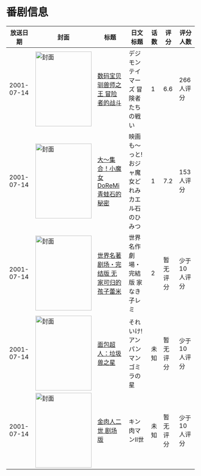 # 番剧信息

|放送日期|封面|标题|日文标题|话数|评分|评分人数|
|---|---|---|---|---|---|---|
|2001-07-14|<img src="https://lain.bgm.tv/pic/cover/c/8c/9a/3137_TcUXB.jpg" alt="封面" style="width:150px;height:200px;object-fit:cover;">|[数码宝贝驯兽师之王 冒险者的战斗](https://bangumi.tv/subject/3137)|デジモンテイマーズ 冒険者たちの戦い|1|6.6|266人评分|
|2001-07-14|<img src="https://lain.bgm.tv/pic/cover/c/41/06/14881_00gMh.jpg" alt="封面" style="width:150px;height:200px;object-fit:cover;">|[大～集合！小魔女DoReMi 青蛙石的秘密](https://bangumi.tv/subject/14881)|映画 も〜っと! おジャ魔女どれみ カエル石のひみつ|1|7.2|153人评分|
|2001-07-14|<img src="https://lain.bgm.tv/pic/cover/c/15/2a/18253_oYRy4.jpg" alt="封面" style="width:150px;height:200px;object-fit:cover;">|[世界名著剧场・完结版 无家可归的孩子蕾米](https://bangumi.tv/subject/18253)|世界名作劇場・完結版 家なき子レミ|2|暂无评分|少于10人评分|
|2001-07-14|<img src="https://lain.bgm.tv/pic/cover/c/44/10/317783_UTPU7.jpg" alt="封面" style="width:150px;height:200px;object-fit:cover;">|[面包超人：垃圾兽之星](https://bangumi.tv/subject/317783)|それいけ!アンパンマン ゴミラの星|未知|暂无评分|少于10人评分|
|2001-07-14|<img src="https://lain.bgm.tv/pic/cover/c/47/5b/500826_ZZrzV.jpg" alt="封面" style="width:150px;height:200px;object-fit:cover;">|[金肉人二世 剧场版](https://bangumi.tv/subject/500826)|キン肉マンII世|未知|暂无评分|少于10人评分|
